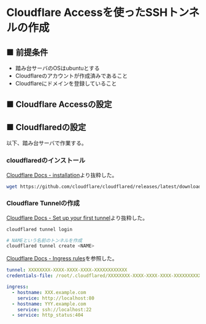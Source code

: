 # Cloudflare Accessを使ったSSHトンネルの作成
## ■ 前提条件
- 踏み台サーバのOSはubuntuとする
- Cloudflareのアカウントが作成済みであること
- Cloudflareにドメインを登録していること

## ■ Cloudflare Accessの設定

## ■ Cloudflaredの設定
以下、踏み台サーバで作業する。
### cloudflaredのインストール
[Cloudflare Docs - installation](https://developers.cloudflare.com/cloudflare-one/connections/connect-apps/install-and-setup/installation#linux)より抜粋した。
```sh
wget https://github.com/cloudflare/cloudflared/releases/latest/download/cloudflared-linux-amd64.deb
```

### Cloudflare Tunnelの作成
[Cloudflare Docs - Set up your first tunnel](https://developers.cloudflare.com/cloudflare-one/connections/connect-apps/install-and-setup/tunnel-guide/)より抜粋した。
```sh
cloudflared tunnel login
```
```sh
# NAMEという名前のトンネルを作成
cloudflared tunnel create <NAME>
```
[Cloudflare Docs - Ingress rules](https://developers.cloudflare.com/cloudflare-one/connections/connect-apps/configuration/local-management/ingress/)を参照した。
```yaml
tunnel: XXXXXXXX-XXXX-XXXX-XXXX-XXXXXXXXXXXX
credentials-file: /root/.cloudflared/XXXXXXXX-XXXX-XXXX-XXXX-XXXXXXXXXXXX.json

ingress:
  - hostname: XXX.example.com
    service: http://localhost:80
  - hostname: YYY.example.com
    service: ssh://localhost:22
  - service: http_status:404
```
